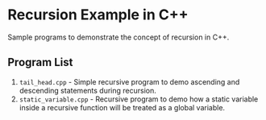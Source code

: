 # Recursion Example in C++
Sample programs to demonstrate the concept of recursion in C++.

## Program List
1. `tail_head.cpp` - Simple recursive program to demo ascending and descending
   statements during recursion.
2. `static_variable.cpp` - Recursive program to demo how a static variable inside
   a recursive function will be treated as a global variable.
